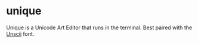# unique
Unique is a Unicode Art Editor that runs in the terminal. Best paired with the [Unscii](http://viznut.fi/unscii/) font.
